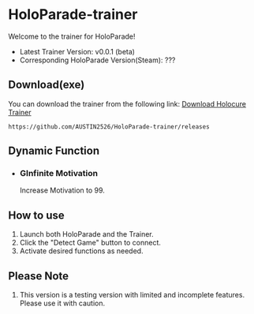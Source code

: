 # HoloParade-trainer
Welcome to the trainer for HoloParade!
* Latest Trainer Version: v0.0.1 (beta)
* Corresponding HoloParade Version(Steam): ???

## Download(exe)  
You can download the trainer from the following link:
[Download Holocure Trainer](https://github.com/AUSTIN2526/HoloParade-trainer/releases)
```
https://github.com/AUSTIN2526/HoloParade-trainer/releases
```

## Dynamic Function
* ### GInfinite Motivation
  Increase Motivation to 99.
  
## How to use  
1. Launch both HoloParade and the Trainer.
2. Click the "Detect Game" button to connect.
3. Activate desired functions as needed.


## Please Note
1. This version is a testing version with limited and incomplete features. Please use it with caution.